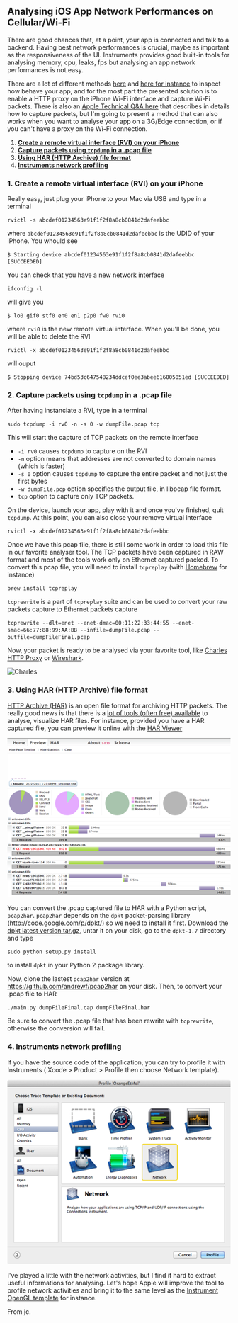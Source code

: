 ## Analysing iOS App Network Performances on Cellular/Wi-Fi

There are good chances that, at a point, your app is connected and talk to a backend. Having best network performances is crucial, maybe as important as the responsiveness of the UI. Instruments provides good built-in tools for analysing memory, cpu, leaks, fps but analysing an app network performances is not easy.

There are a lot of different methods [here][] and [here for instance][] to inspect how behave your app, and for the most part the presented solution is to enable a HTTP proxy on the iPhone Wi-Fi interface and capture Wi-Fi packets.  There is also an [Apple Technical Q&A here][] that describes in details how to capture packets, but I'm going to present a method that can also works when you want to analyse your app on a 3G/Edge connection, or if you can't have a proxy on the Wi-Fi connection.  

1. [__Create a remote virtual interface (RVI) on your iPhone__](#1)
2. [__Capture packets using <code>tcpdump</code> in a .pcap file__](#2)
3. [__Using HAR (HTTP Archive) file format__](#3) 
4. [__Instruments network profiling__](#4)


<h3 id="1">1. Create a remote virtual interface (RVI) on your iPhone</h3>

Really easy, just plug your iPhone to your Mac via USB and type in a terminal

	rvictl -s abcdef01234563e91f1f2f8a8cb0841d2dafeebbc

where `abcdef01234563e91f1f2f8a8cb0841d2dafeebbc` is the UDID of your iPhone. You whould see

	$ Starting device abcdef01234563e91f1f2f8a8cb0841d2dafeebbc [SUCCEEDED]

You can check that you have a new network interface

	ifconfig -l

will give you 

	$ lo0 gif0 stf0 en0 en1 p2p0 fw0 rvi0
	
where `rvi0` is the new remote virtual interface. When you'll be done, you will be able to delete the RVI 

	rvictl -x abcdef01234563e91f1f2f8a8cb0841d2dafeebbc

will ouput

	$ Stopping device 74bd53c647548234ddcef0ee3abee616005051ed [SUCCEEDED]
  
<h3 id="2">2. Capture packets using <code>tcpdump</code> in a .pcap file</h3>

After having instanciate a RVI, type in a terminal

	sudo tcpdump -i rv0 -n -s 0 -w dumpFile.pcap tcp

This will start the capture of TCP packets on the remote interface

- `-i rv0` causes `tcpdump` to capture on the RVI
- `-n` option means that addresses are not converted to domain names (which is faster) 
- `-s 0` option causes `tcpdump` to capture the entire packet and not just the first bytes
- `-w dumpFile.pcp` option specifies the output file, in libpcap file format.  
- `tcp` option to capture only TCP packets.

On the device, launch your app, play with it and once you've finished, quit `tcpdump`. At this point, you can also close your remove virtual interface

	rvictl -x abcdef01234563e91f1f2f8a8cb0841d2dafeebbc

Once we have this pcap file, there is still some work in order to load this file in our favorite analyser tool. The TCP packets have been captured in RAW format and most of the tools work only on Ethernet captured packed. To convert this pcap file, you will need to install `tcpreplay` (with [Homebrew][] for instance)

	brew install tcpreplay
	
`tcprewrite` is a part of `tcpreplay` suite and can be used to convert your raw packets capture to Ethernet packets capture

	tcprewrite --dlt=enet --enet-dmac=00:11:22:33:44:55 --enet-smac=66:77:88:99:AA:BB --infile=dumpFile.pcap --outfile=dumpFileFinal.pcap
	  
Now, your packet is ready to be analysed via your favorite tool, like [Charles HTTP Proxy][] or [Wireshark][].

<img src="/2013/02/22/charles.png" alt="Charles" width="600" height="135">

<h3 id="3">3. Using HAR (HTTP Archive) file format</h3>

[HTTP Archive (HAR)][] is an open file format for archiving HTTP packets. The really good news is that there is a [lot of tools (often free) available][] to analyse, visualize HAR files. For instance, provided you have a HAR captured file, you can preview it online with the [HAR Viewer][]

![HAR viewer result][]

You can convert the .pcap captured file to HAR with a Python script, `pcap2har`. `pcap2har` depends on the `dpkt` packet-parsing library (<http://code.google.com/p/dpkt/>) so we need to install it first. Download the [dpkt latest version tar.gz][], untar it on your disk, go to the `dpkt-1.7` directory and type

	sudo python setup.py install
	
to install `dpkt` in your Python 2 package library.	

Now, clone the lastest `pcap2har` version at <https://github.com/andrewf/pcap2har> on your disk. Then, to convert your .pcap file to HAR

	./main.py dumpFileFinal.cap dumpFileFinal.har	

Be sure to convert the .pcap file that has been rewrite with `tcprewrite`, otherwise the conversion will fail.

<h3 id="4">4. Instruments network profiling</h3>

If you have the source code of the application, you can try to profile it with Instruments ( Xcode > Product > Profile then choose Network template).

![Instrument network template][]

I've played a little with the network activities, but I find it hard to extract useful informations for analysing. Let's hope Apple will improve the tool to profile network activities and bring it to the same level as the [Instrument OpenGL template][] for instance. 

From jc.

[Charles HTTP Proxy]: http://www.charlesproxy.com/
[Wireshark]: http://www.wireshark.org/
[homebrew]: http://mxcl.github.com/homebrew/
[Apple Technical Q&A here]: http://developer.apple.com/library/mac/#qa/qa1176/_index.html#//apple_ref/doc/uid/DTS10001707-CH1-SECRVI
[HTTP Archive (HAR)]: http://www.softwareishard.com/blog/har-12-spec/
[HAR Viewer]: http://www.softwareishard.com/har/viewer/
[lot of tools (often free) available]: http://www.softwareishard.com/blog/har-adopters/
[Charles]: charles.png
[Instrument OpenGL template]: http://blog.manbolo.com/2012/11/20/using-xcode-opengl-es-frame-capture
[HAR viewer result]: harpreview.png
[Instrument network template]: instrument.png
[dpkt latest version tar.gz]: http://dpkt.googlecode.com/files/dpkt-1.7.tar.gz
[here]: http://useyourloaf.com/blog/2012/02/07/remote-packet-capture-for-ios-devices.html
[here for instance]: http://www.tuaw.com/2011/02/21/how-to-inspect-ioss-http-traffic-without-spending-a-dime/


